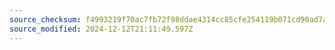 ```yaml
---
source_checksum: f4993219f70ac7fb72f98ddae4314cc85cfe254119b071cd90ad7af4df40257d
source_modified: 2024-12-12T21:11:49.597Z
---
```


